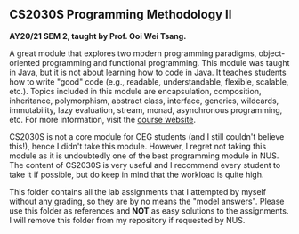 ## CS2030S Programming Methodology II

**AY20/21 SEM 2, taught by Prof. Ooi Wei Tsang.**

A great module that explores two modern programming paradigms, object-oriented 
programming and functional programming. This module was taught in Java, but it 
is not about learning how to code in Java. It teaches students how to write 
"good" code (e.g., readable, understandable, flexible, scalable, etc.). Topics 
included in this module are encapsulation, composition, inheritance, 
polymorphism, abstract class, interface, generics, wildcards, immutability, 
lazy evaluation, stream, monad, asynchronous programming, etc. For more 
information, visit the [course website](https://nus-cs2030s.github.io/2021-s2/).

CS2030S is not a core module for CEG students (and I still couldn't believe 
this!), hence I didn't take this module. However, I regret not taking this 
module as it is undoubtedly one of the best programming module in NUS. The 
content of CS2030S is very useful and I recommend every student to take it if 
possible, but do keep in mind that the workload is quite high.

This folder contains all the lab assignments that I attempted by myself without 
any grading, so they are by no means the "model answers". Please use this 
folder as references and **NOT** as easy solutions to the assignments. I will 
remove this folder from my repository if requested by NUS.
